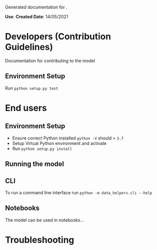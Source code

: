 Generated documentation for <Data helpers>.

**Use**:
**Created Date**: 14/05/2021

# Developers (Contribution Guidelines)

Documentation for contributing to the model

## Environment Setup

Run `python setup.py test`

# End users

## Environment Setup

- Ensure correct Python installed `python -V` should > `3.7`
- Setup Virtual Python environment and activate
- Run `python setup.py install`

## Running the model

## CLI

To run a command line interface run `python -m data_helpers.cli --help`

## Notebooks

The model can be used in notebooks...

# Troubleshooting
